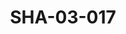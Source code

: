 ---
pid: SHA-03-017
title: SHA-03-017
language: ar
original_label: 
rights: شرحبيل احمد
location_of_original: شرحبيل احمد
photographer_or_studio: 
scanned_from: photograph 20.2 by 25.8
_date: 1976-1977
location: الامارات
description: 'شرحبيل احمد وفرقته حفل مسرح التلفزيون ابو ظبي '
additional_notes: 
permission_display: 'yes'
on_server: 'yes'
on_website: 'yes'
permalink: /photopages/ar/SHA-03-017.html
layout: photo-page
---